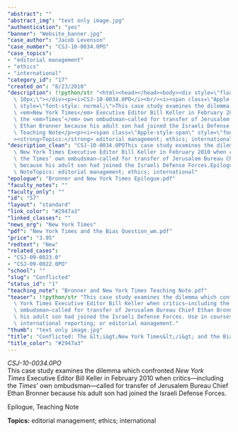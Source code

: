 ```yaml
---
"abstract": ""
"abstract_img": "text only image.jpg"
"authentication": "yes"
"banner": "Website_banner.jpg"
"case_author": "Jacob Levenson"
"case_number": "CSJ-10-0034.0PO"
"case_topics":
- "editorial management"
- "ethics"
- "international"
"category_id": "17"
"created_on": "8/23/2010"
"description": !!python/str "<html><head></head><body><div style=\"float: right; padding:\
  \ 10px;\"></div><p><i>CSJ-10-0034.0PO</i><br/><i><span class=\"Apple-style-span\"\
  \ style=\"font-style: normal;\">This case study examines the dilemma which confronted\
  \ <em>New York Times</em> Executive Editor Bill Keller in February 2010 when critics—including\
  \ the <em>Times’</em> own ombudsman—called for transfer of Jerusalem Bureau Chief\
  \ Ethan Bronner because his adult son had joined the Israeli Defense Forces.</span></i></p><p>Epilogue,\
  \ Teaching Note</p><p><i><span class=\"Apple-style-span\" style=\"font-style: normal;\"\
  ><strong>Topics:</strong> editorial management; ethics; international</span></i></p></body></html>"
"description_clean": "CSJ-10-0034.0POThis case study examines the dilemma which confronted\
  \ New York Times Executive Editor Bill Keller in February 2010 when critics—including\
  \ the Times’ own ombudsman—called for transfer of Jerusalem Bureau Chief Ethan Bronner\
  \ because his adult son had joined the Israeli Defense Forces.Epilogue, Teaching\
  \ NoteTopics: editorial management; ethics; international"
"epologue": "Bronner and New York Times Epilogue.pdf"
"faculty_notes": ""
"faculty_only": ""
"id": "57"
"layout": "standard"
"link_color": "#2947a3"
"linked_classes": ""
"news_org": "New York Times"
"pdf": "New York Times and the Bias Question_wm.pdf"
"price": "3.95"
"redtext": "New"
"related_cases":
- "CSJ-09-0023.0"
- "CSJ-09-0022.0PO"
"school": ""
"slug": "Conflicted"
"status_id": "1"
"teaching_note": "Bronner and New York Times Teaching Note.pdf"
"teaser": !!python/str "This case study examines the dilemma which confronted New\
  \ York Times Executive Editor Bill Keller when critics—including the Times’  own\
  \ ombudsman—called for transfer of Jerusalem Bureau Chief Ethan Bronner because\
  \ his adult son had joined the Israeli Defense Forces. Use in courses on ethics;\
  \ international reporting; or editorial management."
"thumb": "text only image.jpg"
"title": "Conflicted: The &lt;i&gt;New York Times&lt;/i&gt; and the Bias Question"
"title_color": "#2947a3"
---
```

<html><head></head><body><div style="float: right; padding: 10px;"></div><p><i>CSJ-10-0034.0PO</i><br/><i><span class="Apple-style-span" style="font-style: normal;">This case study examines the dilemma which confronted <em>New York Times</em> Executive Editor Bill Keller in February 2010 when critics—including the <em>Times’</em> own ombudsman—called for transfer of Jerusalem Bureau Chief Ethan Bronner because his adult son had joined the Israeli Defense Forces.</span></i></p><p>Epilogue, Teaching Note</p><p><i><span class="Apple-style-span" style="font-style: normal;"><strong>Topics:</strong> editorial management; ethics; international</span></i></p></body></html>
